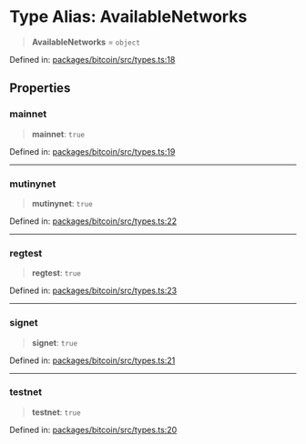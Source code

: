 # Type Alias: AvailableNetworks

> **AvailableNetworks** = `object`

Defined in: [packages/bitcoin/src/types.ts:18](https://github.com/dcdpr/did-btcr2-js/blob/c82bc5c69016e1146a0c52c6e6b21621f5abd6d4/packages/bitcoin/src/types.ts#L18)

## Properties

### mainnet

> **mainnet**: `true`

Defined in: [packages/bitcoin/src/types.ts:19](https://github.com/dcdpr/did-btcr2-js/blob/c82bc5c69016e1146a0c52c6e6b21621f5abd6d4/packages/bitcoin/src/types.ts#L19)

***

### mutinynet

> **mutinynet**: `true`

Defined in: [packages/bitcoin/src/types.ts:22](https://github.com/dcdpr/did-btcr2-js/blob/c82bc5c69016e1146a0c52c6e6b21621f5abd6d4/packages/bitcoin/src/types.ts#L22)

***

### regtest

> **regtest**: `true`

Defined in: [packages/bitcoin/src/types.ts:23](https://github.com/dcdpr/did-btcr2-js/blob/c82bc5c69016e1146a0c52c6e6b21621f5abd6d4/packages/bitcoin/src/types.ts#L23)

***

### signet

> **signet**: `true`

Defined in: [packages/bitcoin/src/types.ts:21](https://github.com/dcdpr/did-btcr2-js/blob/c82bc5c69016e1146a0c52c6e6b21621f5abd6d4/packages/bitcoin/src/types.ts#L21)

***

### testnet

> **testnet**: `true`

Defined in: [packages/bitcoin/src/types.ts:20](https://github.com/dcdpr/did-btcr2-js/blob/c82bc5c69016e1146a0c52c6e6b21621f5abd6d4/packages/bitcoin/src/types.ts#L20)
